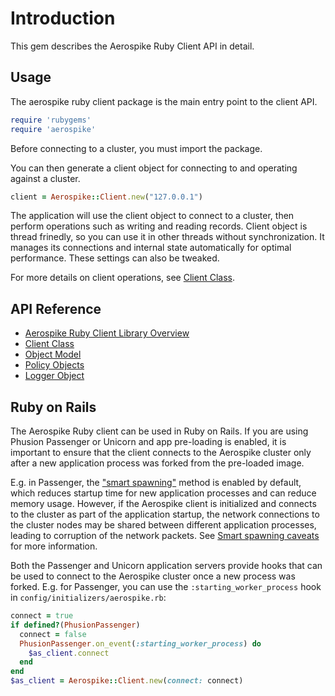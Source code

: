 # Introduction

This gem describes the Aerospike Ruby Client API in detail.


## Usage

The aerospike ruby client package is the main entry point to the client API.

```ruby
require 'rubygems'
require 'aerospike'
```

Before connecting to a cluster, you must import the package.

You can then generate a client object for connecting to and operating against a cluster.

```ruby
client = Aerospike::Client.new("127.0.0.1")
```

The application will use the client object to connect to a cluster, then perform operations such as writing and reading records.
Client object is thread frinedly, so you can use it in other threads without synchronization.
It manages its connections and internal state automatically for optimal performance. These settings can also be tweaked.

For more details on client operations, see [Client Class](client.md).

## API Reference

- [Aerospike Ruby Client Library Overview](aerospike.md)
- [Client Class](client.md)
- [Object Model](datamodel.md)
- [Policy Objects](policies.md)
- [Logger Object](log.md)

<a name="RubyOnRails"></a>
## Ruby on Rails

The Aerospike Ruby client can be used in Ruby on Rails. If you are using
Phusion Passenger or Unicorn and app pre-loading is enabled, it is important to
ensure that the client connects to the Aerospike cluster only after a new
application process was forked from the pre-loaded image.

E.g. in Passenger, the ["smart
spawning"](https://www.phusionpassenger.com/library/indepth/ruby/spawn_methods/)
method is enabled by default, which reduces startup time for new application
processes and can reduce memory usage. However, if the Aerospike client is
initialized and connects to the cluster as part of the application startup, the
network connections to the cluster nodes may be shared between different
application processes, leading to corruption of the network packets. See
[Smart spawning caveats](https://www.phusionpassenger.com/library/indepth/ruby/spawn_methods/#unintentional-file-descriptor-sharing)
for more information.

Both the Passenger and Unicorn application servers provide hooks that can be
used to connect to the Aerospike cluster once a new process was forked. E.g.
for Passenger, you can use the `:starting_worker_process` hook in
`config/initializers/aerospike.rb`:

```ruby
connect = true
if defined?(PhusionPassenger)
  connect = false
  PhusionPassenger.on_event(:starting_worker_process) do
    $as_client.connect
  end
end
$as_client = Aerospike::Client.new(connect: connect)
```
